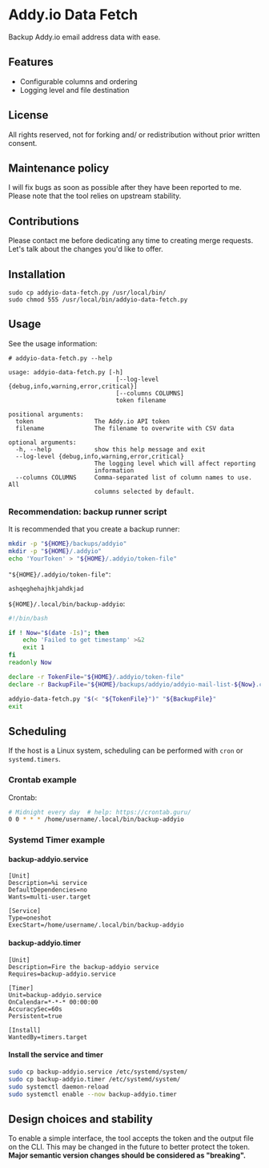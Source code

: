 # Addy.io Data Fetch


Backup Addy.io email address data with ease.


## Features

- Configurable columns and ordering
- Logging level and file destination


## License

All rights reserved, not for forking and/ or redistribution without prior written consent.


## Maintenance policy

I will fix bugs as soon as possible after they have been reported to me.
Please note that the tool relies on upstream stability.


## Contributions

Please contact me before dedicating any time to creating merge requests. Let's talk about the changes you'd like to offer.


## Installation

```
sudo cp addyio-data-fetch.py /usr/local/bin/
sudo chmod 555 /usr/local/bin/addyio-data-fetch.py
```


## Usage

See the usage information:

```
# addyio-data-fetch.py --help

usage: addyio-data-fetch.py [-h]
                              [--log-level {debug,info,warning,error,critical}]
                              [--columns COLUMNS]
                              token filename

positional arguments:
  token                 The Addy.io API token
  filename              The filename to overwrite with CSV data

optional arguments:
  -h, --help            show this help message and exit
  --log-level {debug,info,warning,error,critical}
                        The logging level which will affect reporting
                        information
  --columns COLUMNS     Comma-separated list of column names to use. All
                        columns selected by default.
```


### Recommendation: backup runner script

It is recommended that you create a backup runner:


```bash
mkdir -p "${HOME}/backups/addyio"
mkdir -p "${HOME}/.addyio"
echo 'YourToken' > "${HOME}/.addyio/token-file"
```

`"${HOME}/.addyio/token-file"`:

```
ashqeghehajhkjahdkjad
```


`${HOME}/.local/bin/backup-addyio`:

```bash
#!/bin/bash

if ! Now="$(date -Is)"; then
    echo 'Failed to get timestamp' >&2
    exit 1
fi
readonly Now

declare -r TokenFile="${HOME}/.addyio/token-file"
declare -r BackupFile="${HOME}/backups/addyio/addyio-mail-list-${Now}.csv"

addyio-data-fetch.py "$(< "${TokenFile}")" "${BackupFile}"
exit
```


## Scheduling

If the host is a Linux system, scheduling can be performed with `cron` or `systemd.timers`.


### Crontab example

Crontab:

```bash
# Midnight every day  # help: https://crontab.guru/
0 0 * * * /home/username/.local/bin/backup-addyio
```


### Systemd Timer example


#### backup-addyio.service

```
[Unit]
Description=%i service
DefaultDependencies=no
Wants=multi-user.target

[Service]
Type=oneshot
ExecStart=/home/username/.local/bin/backup-addyio
```

#### backup-addyio.timer

```
[Unit]
Description=Fire the backup-addyio service
Requires=backup-addyio.service

[Timer]
Unit=backup-addyio.service
OnCalendar=*-*-* 00:00:00
AccuracySec=60s
Persistent=true

[Install]
WantedBy=timers.target
```


#### Install the service and timer

```bash
sudo cp backup-addyio.service /etc/systemd/system/
sudo cp backup-addyio.timer /etc/systemd/system/
sudo systemctl daemon-reload
sudo systemctl enable --now backup-addyio.timer
```


## Design choices and stability

To enable a simple interface, the tool accepts the token and the output file on the CLI.
This may be changed in the future to better protect the token. **Major semantic version changes should be considered as "breaking".**
